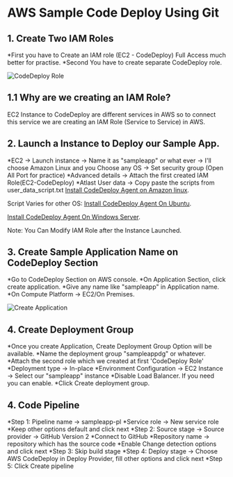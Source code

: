 # AWS Sample Code Deploy Using Git

## 1. Create Two IAM Roles
*First you have to Create an IAM role (EC2 - CodeDeploy) Full Access much better for practise.
*Second You have to create separate CodeDeploy role.

![CodeDeploy Role](https://drive.google.com/file/d/1ebUxClrgNxrl_VFuoTVBGvYEb4BVPFLd/view?usp=drive_link)

## 1.1 Why are we creating an IAM Role?

EC2 Instance to CodeDeploy are different services in AWS so to connect this service we are creating an IAM Role (Service to Service) in AWS.

## 2. Launch a Instance to Deploy our Sample App.

*EC2 -> Launch instance -> Name it as "sampleapp" or what ever -> I'll choose Amazon Linux and you Choose any OS -> Set security group (Open All Port for practice)
*Advanced details -> Attach the first created IAM Role(EC2-CodeDeploy)
*Atlast User data -> Copy paste the scripts from user_data_script.txt [Install CodeDeploy Agent on Amazon linux](https://docs.aws.amazon.com/codedeploy/latest/userguide/codedeploy-agent-operations-install-linux.html).

Script Varies for other OS:
[Install CodeDeploy Agent On Ubuntu](https://docs.aws.amazon.com/codedeploy/latest/userguide/codedeploy-agent-operations-install-ubuntu.html).

[Install CodeDeploy Agent On Windows Server](https://docs.aws.amazon.com/codedeploy/latest/userguide/codedeploy-agent-operations-install-windows.html).

Note: You Can Modify IAM Role after the Instance Launched.

## 3. Create Sample Application Name on CodeDeploy Section

*Go to CodeDeploy Section on AWS console.
*On Application Section, click create application.
*Give any name like "sampleapp" in Application name.
*On Compute Platform -> EC2/On Premises.

![Create Application](https://drive.google.com/file/d/1ebUxClrgNxrl_VFuoTVBGvYEb4BVPFLd/view?usp=drive_link)

## 4. Create Deployment Group

*Once you create Application, Create Deployment Group Option will be available.
*Name the deployment group "sampleappdg" or whatever.
*Attach the second role which we created at first 'CodeDeploy Role'
*Deployment type -> In-place
*Environment Configuration -> EC2 Instance -> Select our "sampleapp" instance
*Disable Load Balancer. If you need you can enable.
*Click Create deployment group.

## 4. Code Pipeline
*Step 1: Pipeline name -> sampleapp-pl
  *Service role -> New service role
  *Keep other options default and click next
*Step 2: Source stage -> Source provider -> GitHub Version 2
  *Connect to GitHub
  *Repository name -> repository which has the source code
  *Enable Change detection options and click next
*Step 3: Skip build stage
*Step 4: Deploy stage -> Choose AWS CodeDeploy in Deploy Provider, fill other options and click next
*Step 5: Click Create pipeline